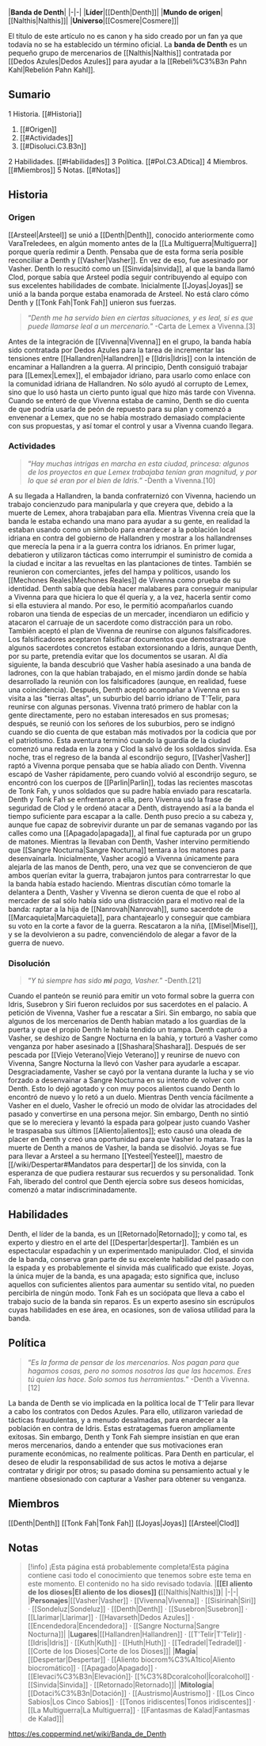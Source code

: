 

|**Banda de Denth**|
|-|-|
|**Líder**|[[Denth\|Denth]]|
|**Mundo de origen**|[[Nalthis\|Nalthis]]|
|**Universo**|[[Cosmere\|Cosmere]]|

El título de este artículo no es canon y ha sido creado por un fan ya que todavía no se ha establecido un término oficial.
La **banda de Denth** es un pequeño grupo de mercenarios de [[Nalthis\|Nalthis]] contratada por [[Dedos Azules\|Dedos Azules]] para ayudar a la [[Rebeli%C3%B3n Pahn Kahl\|Rebelión Pahn Kahl]].

## Sumario

1 Historia. [[#Historia]] 

1. [[#Origen]] 
1. [[#Actividades]] 
1. [[#Disoluci.C3.B3n]] 


2 Habilidades. [[#Habilidades]] 
3 Política. [[#Pol.C3.ADtica]] 
4 Miembros. [[#Miembros]] 
5 Notas. [[#Notas]] 


## Historia
### Origen
[[Arsteel\|Arsteel]] se unió a [[Denth\|Denth]], conocido anteriormente como VaraTreledees, en algún momento antes de la [[La Multiguerra\|Multiguerra]] porque quería redimir a Denth. Pensaba que de esta forma sería posible reconciliar a Denth y [[Vasher\|Vasher]]. En vez de eso, fue asesinado por Vasher. Denth lo resucitó como un [[Sinvida\|sinvida]], al que la banda llamó Clod, porque sabía que Arsteel podía seguir contribuyendo al equipo con sus excelentes habilidades de combate. Inicialmente [[Joyas\|Joyas]] se unió a la banda porque estaba enamorada de Arsteel. No está claro cómo Denth y [[Tonk Fah\|Tonk Fah]] unieron sus fuerzas.

>“*Denth me ha servido bien en ciertas situaciones, y es leal, si es que puede llamarse leal a un mercenario.*”
\-Carta de Lemex a Vivenna.[3]

Antes de la integración de [[Vivenna\|Vivenna]] en el grupo, la banda había sido contratada por Dedos Azules para la tarea de incrementar las tensiones entre [[Hallandren\|Hallandren]] e [[Idris\|Idris]] con la intención de encaminar a Hallandren a la guerra. Al principio, Denth consiguió trabajar para [[Lemex\|Lemex]], el embajador idriano, para usarlo como enlace con la comunidad idriana de Hallandren. No sólo ayudó al corrupto de Lemex, sino que lo usó hasta un cierto punto igual que hizo más tarde con Vivenna. Cuando se enteró de que Vivenna estaba de camino, Denth se dio cuenta de que podría usarla de peón de repuesto para su plan y comenzó a envenenar a Lemex, que no se había mostrado demasiado complaciente con sus propuestas, y así tomar el control y usar a Vivenna cuando llegara.

### Actividades
>“*Hay muchas intrigas en marcha en esta ciudad, princesa: algunos de los proyectos en que Lemex trabajaba tenían gran magnitud, y por lo que sé eran por el bien de Idris.*”
\-Denth a Vivenna.[10]


A su llegada a Hallandren, la banda confraternizó con Vivenna, haciendo un trabajo concienzudo para manipularla y que creyera que, debido a la muerte de Lemex, ahora trabajaban para ella. Mientras Vivenna creía que la banda le estaba echando una mano para ayudar a su gente, en realidad la estaban usando como un símbolo para enardecer a la población local idriana en contra del gobierno de Hallandren y mostrar a los hallandrenses que merecía la pena ir a la guerra contra los idrianos. En primer lugar, debatieron y utilizaron tácticas como interrumpir el suministro de comida a la ciudad e incitar a las revueltas en las plantaciones de tintes. También se reunieron con comerciantes, jefes del hampa y políticos, usando los [[Mechones Reales\|Mechones Reales]] de Vivenna como prueba de su identidad.
Denth sabía que debía hacer malabares para conseguir manipular a Vivenna para que hiciera lo que él quería y, a la vez, hacerla sentir como si ella estuviera al mando. Por eso, le permitió acompañarlos cuando robaron una tienda de especias de un mercader, incendiaron un edificio y atacaron el carruaje de un sacerdote como distracción para un robo. También aceptó el plan de Vivenna de reunirse con algunos falsificadores. Los falsificadores aceptaron falsificar documentos que demostraran que algunos sacerdotes concretos estaban extorsionando a Idris, aunque Denth, por su parte, pretendía evitar que los documentos se usaran. Al día siguiente, la banda descubrió que Vasher había asesinado a una banda de ladrones, con la que habían trabajado, en el mismo jardín donde se había desarrollado la reunión con los falsificadores (aunque, en realidad, fuese una coincidencia). Después, Denth aceptó acompañar a Vivenna en su visita a las "tierras altas", un suburbio del barrio idriano de T'Telir, para reunirse con algunas personas. Vivenna trató primero de hablar con la gente directamente, pero no estaban interesados en sus promesas; después, se reunió con los señores de los suburbios, pero se indignó cuando se dio cuenta de que estaban más motivados por la codicia que por el patriotismo. Esta aventura terminó cuando la guardia de la ciudad comenzó una redada en la zona y Clod la salvó de los soldados sinvida. Esa noche, tras el regreso de la banda al escondrijo seguro, [[Vasher\|Vasher]] raptó a Vivenna porque pensaba que se había aliado con Denth.
Vivenna escapó de Vasher rápidamente, pero cuando volvió al escondrijo seguro, se encontró con los cuerpos de [[Parlin\|Parlin]], todas las recientes mascotas de Tonk Fah, y unos soldados que su padre había enviado para rescatarla. Denth y Tonk Fah se enfrentaron a ella, pero Vivenna usó la frase de seguridad de Clod y le ordenó atacar a Denth, distrayendo así a la banda el tiempo suficiente para escapar a la calle. Denth puso precio a su cabeza y, aunque fue capaz de sobrevivir durante un par de semanas vagando por las calles como una [[Apagado\|apagada]], al final fue capturada por un grupo de matones. Mientras la llevaban con Denth, Vasher intervino permitiendo que [[Sangre Nocturna\|Sangre Nocturna]] tentara a los matones para desenvainarla. Inicialmente, Vasher acogió a Vivenna únicamente para alejarla de las manos de Denth, pero, una vez que se convencieron de que ambos querían evitar la guerra, trabajaron juntos para contrarrestar lo que la banda había estado haciendo. Mientras discutían cómo tomarle la delantera a Denth, Vasher y Vivenna se dieron cuenta de que el robo al mercader de sal sólo había sido una distracción para el motivo real de la banda: raptar a la hija de [[Nanrovah\|Nanrovah]], sumo sacerdote de [[Marcaquieta\|Marcaquieta]], para chantajearlo y conseguir que cambiara su voto en la corte a favor de la guerra. Rescataron a la niña, [[Misel\|Misel]], y se la devolvieron a su padre, convenciéndolo de alegar a favor de la guerra de nuevo.

### Disolución
>“*Y tú siempre has sido **mi** paga, Vasher.*”
\-Denth.[21]

Cuando el panteón se reunió para emitir un voto formal sobre la guerra con Idris, Susebron y Siri fueron recluidos por sus sacerdotes en el palacio. A petición de Vivenna, Vasher fue a rescatar a Siri. Sin embargo, no sabía que algunos de los mercenarios de Denth habían matado a los guardias de la puerta y que el propio Denth le había tendido un trampa. Denth capturó a Vasher, se deshizo de Sangre Nocturna en la bahía, y torturó a Vasher como venganza por haber asesinado a [[Shashara\|Shashara]]. Después de ser pescada por [[Viejo Veterano\|Viejo Veterano]] y reunirse de nuevo con Vivenna, Sangre Nocturna la llevó con Vasher para ayudarle a escapar. Desgraciadamente, Vasher se cayó por la ventana durante la lucha y se vio forzado a desenvainar a Sangre Nocturna en su intento de volver con Denth. Esto lo dejó agotado y con muy pocos alientos cuando Denth lo encontró de nuevo y lo retó a un duelo. Mientras Denth vencía fácilmente a Vasher en el duelo, Vasher le ofreció un modo de olvidar las atrocidades del pasado y convertirse en una persona mejor. Sin embargo, Denth no sintió que se lo mereciera y levantó la espada para golpear justo cuando Vasher le traspasaba sus últimos [[Aliento\|alientos]]; esto causó una oleada de placer en Denth y creó una oportunidad para que Vasher lo matara.
Tras la muerte de Denth a manos de Vasher, la banda se disolvió. Joyas se fue para llevar a Arsteel a su hermano [[Yesteel\|Yesteel]], maestro de [[/wiki/Despertar#Mandatos para despertar]] de los sinvida, con la esperanza de que pudiera restaurar sus recuerdos y su personalidad. Tonk Fah, liberado del control que Denth ejercía sobre sus deseos homicidas, comenzó a matar indiscriminadamente.

## Habilidades
Denth, el líder de la banda, es un [[Retornado\|Retornado]]; y como tal, es experto y diestro en el arte del [[Despertar\|despertar]]. También es un espectacular espadachín y un experimentado manipulador. Clod, el sinvida de la banda, conserva gran parte de su excelente habilidad del pasado con la espada y es probablemente el sinvida más cualificado que existe. Joyas, la única mujer de la banda, es una apagada; esto significa que, incluso aquellos con suficientes alientos para aumentar su sentido vital, no pueden percibirla de ningún modo. Tonk Fah es un sociópata que lleva a cabo el trabajo sucio de la banda sin reparos. Es un experto asesino sin escrúpulos cuyas habilidades en ese área, en ocasiones, son de valiosa utilidad para la banda.

## Política
>“*Es la forma de pensar de los mercenarios. Nos pagan para que hagamos cosas, pero no somos nosotros las que las hacemos. Eres tú quien las hace. Solo somos tus herramientas.*”
\-Denth a Vivenna.[12]


La banda de Denth se vio implicada en la política local de T'Telir para llevar a cabo los contratos con Dedos Azules. Para ello, utilizaron variedad de tácticas fraudulentas, y a menudo desalmadas, para enardecer a la población en contra de Idris. Estas estratagemas fueron ampliamente exitosas. Sin embargo, Denth y Tonk Fah siempre insistían en que eran meros mercenarios, dando a entender que sus motivaciones eran puramente económicas, no realmente políticas. Para Denth en particular, el deseo de eludir la responsabilidad de sus actos le motiva a dejarse contratar y dirigir por otros; su pasado domina su pensamiento actual y le mantiene obsesionado con capturar a Vasher para obtener su venganza.

## Miembros

[[Denth\|Denth]]
[[Tonk Fah\|Tonk Fah]]
[[Joyas\|Joyas]]
[[Arsteel\|Clod]]

## Notas

> [!info] ¡Esta página está probablemente completa!Esta página contiene casi todo el conocimiento que tenemos sobre este tema en este momento.
El contenido no ha sido revisado todavía.
|**[[El aliento de los dioses\|El aliento de los dioses]] (**[[Nalthis\|Nalthis]]**)**|
|-|-|
|**Personajes**|[[Vasher\|Vasher]] · [[Vivenna\|Vivenna]] · [[Sisirinah\|Siri]] · [[Sondeluz\|Sondeluz]] · [[Denth\|Denth]] · [[Susebron\|Susebron]] · [[Llarimar\|Llarimar]] · [[Havarseth\|Dedos Azules]] · [[Encendedora\|Encendedora]] · [[Sangre Nocturna\|Sangre Nocturna]]|
|**Lugares**|[[Hallandren\|Hallandren]] · [[T'Telir\|T'Telir]] · [[Idris\|Idris]] · [[Kuth\|Kuth]] · [[Huth\|Huth]] · [[Tedradel\|Tedradel]] · [[Corte de los Dioses\|Corte de los Dioses]]|
|**Magia**|[[Despertar\|Despertar]] · [[Aliento biocrom%C3%A1tico\|Aliento biocromático]] · [[Apagado\|Apagado]] · [[Elevaci%C3%B3n\|Elevación]]· [[%C3%8Dcoralcohol\|Ícoralcohol]] · [[Sinvida\|Sinvida]] · [[Retornado\|Retornado]]|
|**Mitología**|[[Dotaci%C3%B3n\|Dotación]] · [[Austrismo\|Austrismo]] · [[Los Cinco Sabios\|Los Cinco Sabios]] · [[Tonos iridiscentes\|Tonos iridiscentes]] · [[La Multiguerra\|La Multiguerra]] · [[Fantasmas de Kalad\|Fantasmas de Kalad]]|



https://es.coppermind.net/wiki/Banda_de_Denth